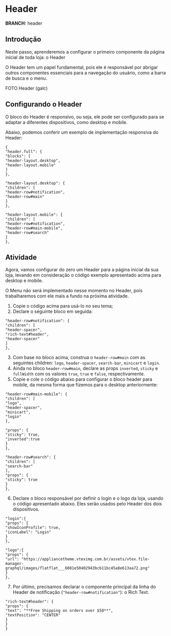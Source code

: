 # Header

**BRANCH:** header

## Introdução

Neste passo, aprenderemos a configurar o primeiro componente da página inicial de toda loja: o Header

O Header tem um papel fundamental, pois ele é responsável por abrigar outros componentes essenciais para a navegação do usuário, como a barra de busca e o menu. 

FOTO Header (galc)

## Configurando o Header

O bloco do Header é responsivo, ou seja, ele pode ser configurado para se adaptar a diferentes dispositivos, como desktop e mobile. 

Abaixo, podemos conferir um exemplo de implementação responsiva do Header:

```
{
"header.full": {
"blocks": [
"header-layout.desktop",
"header-layout.mobile"
]
},

"header-layout.desktop": {
"children": [
"header-row#notification",
"header-row#main"
]
},

"header-layout.mobile": {
"children": [
"header-row#notification",
"header-row#main-mobile",
"header-row#search"
]
},

```

## Atividade

Agora, vamos configurar do zero um Header para a página inicial da sua loja, levando em consideração o código exemplo apresentado acima para desktop e mobile.  

O Menu não será implementado nesse momento no Header, pois trabalharemos com ele mais a fundo na próxima atividade. 

1. Copie o código acima para usá-lo no seu tema;
2. Declare o seguinte bloco em seguida:

```
"header-row#notification": {
"children": [
"header-spacer",
"rich-text#header",
"header-spacer"
]
},
```
3. Com base no bloco acima, construa o `header-row#main` com as seguintes children: `logo`, `header-spacer`, `search-bar`, `minicart` e `login`. 
4. Ainda no bloco `header-row#main`, declare as props `inverted`, `sticky` e `fullWidth` com os valores `true`, `true` e `false`, respectivamente. 
5. Copie e cole o código abaixo para configurar o bloco header para mobile, da mesma forma que fizemos para o desktop anteriormente:

```
"header-row#main-mobile": {
"children": [
"logo",
"header-spacer",
"minicart",
"login"
],

"props": {
"sticky": true,
"inverted":true
}
},

"header-row#search": {
"children": [
"search-bar"
],
"props": {
"sticky": true
}
},

```

6.  Declare o bloco responsável por definir o login e o logo da loja, usando o código apresentado abaixo. Eles serão usados pelo Header dos dois dispositivos. 

```
"login":{
"props": {
"showIconProfile": true,
"iconLabel": "Login"
}
},

"logo":{
"props": {
"url": "https://appliancetheme.vteximg.com.br/assets/vtex.file-manager-graphql/images/flatflat___6081e50402943bcb11bc45a8e613aa72.png"
}
},
```

7.  Por último, precisamos declarar o componente principal da linha do Header de notificação (`"header-row#notification"`): o Rich Text. 

```
"rich-text#header": {
"props": {
"text": "**Free Shipping on orders over $50**",
"textPosition": "CENTER"
}
}
}
```


